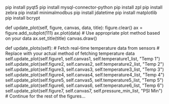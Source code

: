 pip install pyqt5
pip install mysql-connector-python
pip install zpl
pip install zebra
pip install minimalmodbus
pip install jdatetime
pip install matplotlib
pip install bcrypt

def update_plot(self, figure, canvas, data, title):
    figure.clear()
    ax = figure.add_subplot(111)
    ax.plot(data)  # Use appropriate plot method based on your data
    ax.set_title(title)
    canvas.draw()

def update_plots(self):
    # Fetch real-time temperature data from sensors
    # Replace with your actual method of fetching temperature data
    self.update_plot(self.figure1, self.canvas1, self.temperature1_list, "Temp 1")
    self.update_plot(self.figure2, self.canvas2, self.temperature2_list, "Temp 2")
    self.update_plot(self.figure3, self.canvas3, self.temperature3_list, "Temp 3")
    self.update_plot(self.figure4, self.canvas4, self.temperature4_list, "Temp 4")
    self.update_plot(self.figure5, self.canvas5, self.temperature5_list, "Temp 5")
    self.update_plot(self.figure6, self.canvas6, self.temperature6_list, "Temp 6")
    self.update_plot(self.figure7, self.canvas7, self.pressure_min_list, "PSI Min")
    # Continue for the rest of the figures...
